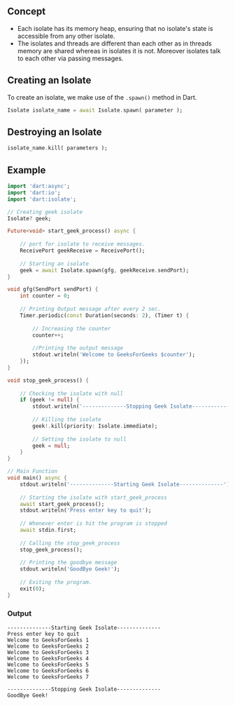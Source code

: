 ## Concept
- Each isolate has its memory heap, ensuring that no isolate's state is accessible from any other isolate.
- The isolates and threads are different than each other as in threads memory are shared whereas in isolates it is not. Moreover isolates talk to each other via passing messages.
## Creating an Isolate
To create an isolate, we make use of the `.spawn()` method in Dart.
```dart
Isolate isolate_name = await Isolate.spawn( parameter );
```
## Destroying an Isolate
```dart
isolate_name.kill( parameters );
```

## Example
```dart
import 'dart:async';
import 'dart:io';
import 'dart:isolate';

// Creating geek isolate
Isolate? geek;

Future<void> start_geek_process() async {
    
    // port for isolate to receive messages.
    ReceivePort geekReceive = ReceivePort();
    
    // Starting an isolate
    geek = await Isolate.spawn(gfg, geekReceive.sendPort);
}

void gfg(SendPort sendPort) {
    int counter = 0;
    
    // Printing Output message after every 2 sec.
    Timer.periodic(const Duration(seconds: 2), (Timer t) {
        
        // Increasing the counter
        counter++;
        
        //Printing the output message
        stdout.writeln('Welcome to GeeksForGeeks $counter');
    });
}

void stop_geek_process() {
    
    // Checking the isolate with null
    if (geek != null) {
        stdout.writeln('--------------Stopping Geek Isolate--------------');
        
        // Killing the isolate
        geek!.kill(priority: Isolate.immediate);
        
        // Setting the isolate to null
        geek = null;
    }
}

// Main Function
void main() async {
    stdout.writeln('--------------Starting Geek Isolate--------------');
    
    // Starting the isolate with start_geek_process
    await start_geek_process();
    stdout.writeln('Press enter key to quit');
    
    // Whenever enter is hit the program is stopped
    await stdin.first;
    
    // Calling the stop_geek_process
    stop_geek_process();
    
    // Printing the goodbye message
    stdout.writeln('GoodBye Geek!');
    
    // Exiting the program.
    exit(0);
}
```
### Output
```
--------------Starting Geek Isolate--------------
Press enter key to quit
Welcome to GeeksForGeeks 1
Welcome to GeeksForGeeks 2
Welcome to GeeksForGeeks 3
Welcome to GeeksForGeeks 4
Welcome to GeeksForGeeks 5
Welcome to GeeksForGeeks 6
Welcome to GeeksForGeeks 7

--------------Stopping Geek Isolate--------------
GoodBye Geek!
```